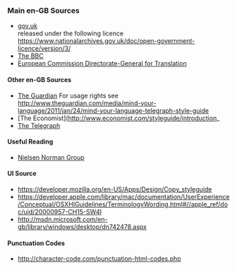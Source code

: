 ### Main en-GB Sources 
* [gov.uk](https://www.gov.uk/guidance/style-guide/a-to-z-of-gov-uk-style)  
released under the following licence https://www.nationalarchives.gov.uk/doc/open-government-licence/version/3/
* [The BBC](http://www.bbc.co.uk/academy/journalism/news-style-guide)
* [European Commission Directorate-General for Translation](http://ec.europa.eu/translation/english/guidelines/documents/styleguide_english_dgt_en.pdf)  

#### Other en-GB Sources
* [The Guardian](http://www.theguardian.com/info/series/guardian-and-observer-style-guide)
For usage rights see http://www.theguardian.com/media/mind-your-language/2011/jan/24/mind-your-language-telegraph-style-guide 
* [The Economist](http://www.economist.com/styleguide/introduction_
* [The Telegraph](http://www.telegraph.co.uk/topics/about-us/style-book/)
 
#### Useful Reading
* [Nielsen Norman Group](http://www.nngroup.com/articles/)

#### UI Source 
* https://developer.mozilla.org/en-US/Apps/Design/Copy_styleguide
* https://developer.apple.com/library/mac/documentation/UserExperience/Conceptual/OSXHIGuidelines/TerminologyWording.html#//apple_ref/doc/uid/20000957-CH15-SW4I
* http://msdn.microsoft.com/en-gb/library/windows/desktop/dn742478.aspx

#### Punctuation Codes
* http://character-code.com/punctuation-html-codes.php
